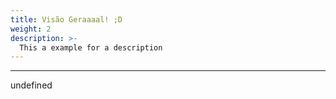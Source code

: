 ```yaml
---
title: Visão Geraaaal! ;D
weight: 2
description: >-
  This a example for a description
---
```


---

undefined

